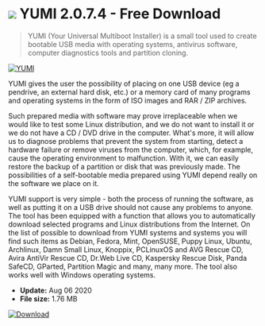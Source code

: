 # ![](https://cdn.softexe.net/static/icon/win.gif) YUMI 2.0.7.4 - Free Download

> YUMI (Your Universal Multiboot Installer) is a small tool used to create bootable USB media with operating systems, antivirus software, computer diagnostics tools and partition cloning.

[![YUMI](https:https://tse3.mm.bing.net/th?id=OIP.eejPjYJWQauIB5edmnXXoAHaFj&pid=Api)](https://softexe.net/win/system/other/yumi:hphh.html)

YUMI gives the user the possibility of placing on one USB device (eg a pendrive, an external hard disk, etc.) or a memory card of many programs and operating systems in the form of ISO images and RAR / ZIP archives.
 
 Such prepared media with software may prove irreplaceable when we would like to test some Linux distribution, and we do not want to install it or we do not have a CD / DVD drive in the computer. What's more, it will allow us to diagnose problems that prevent the system from starting, detect a hardware failure or remove viruses from the computer, which, for example, cause the operating environment to malfunction. With it, we can easily restore the backup of a partition or disk that was previously made. The possibilities of a self-bootable media prepared using YUMI depend really on the software we place on it.
 
 YUMI support is very simple - both the process of running the software, as well as putting it on a USB drive should not cause any problems to anyone. The tool has been equipped with a function that allows you to automatically download selected programs and Linux distributions from the Internet. On the list of possible to download from YUMI systems and systems you will find such items as Debian, Fedora, Mint, OpenSUSE, Puppy Linux, Ubuntu, Archlinux, Damn Small Linux, Knoppix, PCLinuxOS and AVG Rescue CD, Avira AntiVir Rescue CD, Dr.Web Live CD, Kaspersky Rescue Disk, Panda SafeCD, GParted, Partition Magic and many, many more. The tool also works well with Windows operating systems.


- **Update:** Aug 06 2020
- **File size:** 1.76 MB

[![Download](https://cdn.softexe.net/static/img/download.png)](https://softexe.net/win/system/other/yumi:hphh.html)

